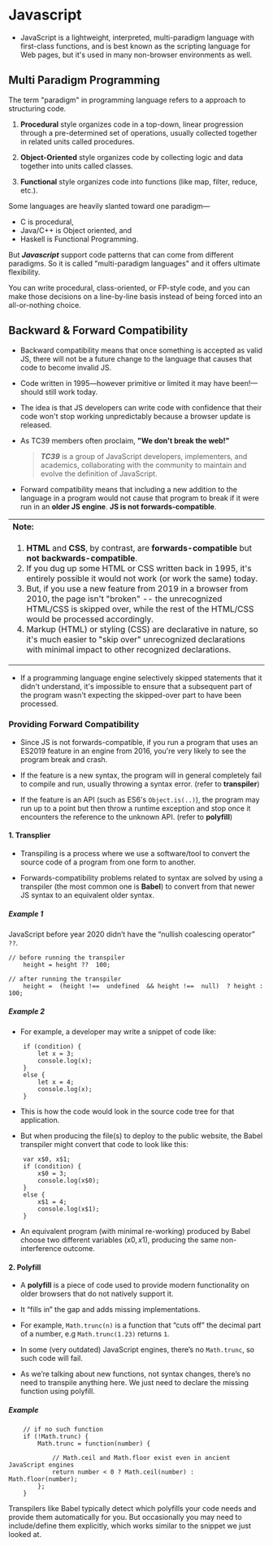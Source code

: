 # Javascript

- JavaScript is a lightweight, interpreted, multi-paradigm language with first-class functions, and is best known as the scripting language for Web pages, but it's used in many non-browser environments as well.

## Multi Paradigm Programming

The term "paradigm" in programming language refers to a approach to structuring code.

1. **Procedural** style organizes code in a top-down, linear progression through a pre-determined set of operations, usually collected together in related units called procedures.

2. **Object-Oriented** style organizes code by collecting logic and data together into units called classes.

3. **Functional** style organizes code into functions (like map, filter, reduce, etc.).

Some languages are heavily slanted toward one paradigm—

- C is procedural,
- Java/C++ is Object oriented, and
- Haskell is Functional Programming.

But **_Javascript_** support code patterns that can come from different paradigms. So it is called "multi-paradigm languages" and it offers ultimate flexibility.

You can write procedural, class-oriented, or FP-style code, and you can make those decisions on a line-by-line basis instead of being forced into an all-or-nothing choice.

## Backward & Forward Compatibility

- Backward compatibility means that once something is accepted as valid JS, there will not be a future change to the language that causes that code to become invalid JS.

- Code written in 1995—however primitive or limited it may have been!—should still work today.

- The idea is that JS developers can write code with confidence that their code won't stop working unpredictably because a browser update is released.

- As TC39 members often proclaim, **"We don't break the web!"**

  > **_TC39_** is a group of JavaScript developers, implementers, and academics, collaborating with the community to maintain and evolve the definition of JavaScript.

- Forward compatibility means that including a new addition to the language in a program would not cause that program to break if it were run in an **older JS engine**. **JS is not forwards-compatible**.

<table>
<tr>
<th align="left">Note:</th>
</tr>
<td>
<ol>
<li>
<b>HTML</b> and <b>CSS</b>, by contrast, are <b>forwards-compatible</b> but <b>not backwards-compatible</b>.
</li>
<li>
If you dug up some HTML or CSS written back in 1995, it's entirely possible it would not work (or work the same) today.
</li>
<li>
But, if you use a new feature from 2019 in a browser from 2010, the page isn't "broken" -- the unrecognized HTML/CSS is skipped over, while the rest of the HTML/CSS would be processed accordingly. 
</li>
<li>
Markup (HTML) or styling (CSS) are declarative in nature, so it's much easier to "skip over" unrecognized declarations with minimal impact to other recognized declarations.
</li>
</ol>
</td>
</table>

- If a programming language engine selectively skipped statements that it didn't understand, it's impossible to ensure that a subsequent part of the program wasn't expecting the skipped-over part to have been processed.

### Providing Forward Compatibility

- Since JS is not forwards-compatible, if you run a program that uses an ES2019 feature in an engine from 2016, you're very likely to see the program break and crash.

- If the feature is a new syntax, the program will in general completely fail to compile and run, usually throwing a syntax error. (refer to **transpiler**)

- If the feature is an API (such as ES6's `Object.is(..)`), the program may run up to a point but then throw a runtime exception and stop once it encounters the reference to the unknown API. (refer to **polyfill**)

#### 1. Transplier

- Transpiling is a process where we use a software/tool to convert the source code of a program from one form to another.

- Forwards-compatibility problems related to syntax are solved by using a transpiler (the most common one is **Babel**) to convert from that newer JS syntax to an equivalent older syntax.

##### Example 1

JavaScript before year 2020 didn’t have the “nullish coalescing operator” `??`.

```
// before running the transpiler
	height = height ??  100;

// after running the transpiler
	height =  (height !==  undefined  && height !==  null)  ? height :  100;
```

##### Example 2

- For example, a developer may write a snippet of code like:

```
	if (condition) {
	    let x = 3;
	    console.log(x);
	}
	else {
	    let x = 4;
	    console.log(x);
	}
```

- This is how the code would look in the source code tree for that application.

- But when producing the file(s) to deploy to the public website, the Babel transpiler might convert that code to look like this:

```
	var x$0, x$1;
	if (condition) {
	    x$0 = 3;
	    console.log(x$0);
	}
	else {
	    x$1 = 4;
	    console.log(x$1);
	}
```

- An equivalent program (with minimal re-working) produced by Babel choose two different variables (x$0, x$1), producing the same non-interference outcome.

#### 2. Polyfill

- A **polyfill** is a piece of code used to provide modern functionality on older browsers that do not natively support it.

- It “fills in” the gap and adds missing implementations.

- For example, `Math.trunc(n)` is a function that “cuts off” the decimal part of a number, e.g `Math.trunc(1.23)` returns `1`.

- In some (very outdated) JavaScript engines, there’s no `Math.trunc`, so such code will fail.

- As we’re talking about new functions, not syntax changes, there’s no need to transpile anything here. We just need to declare the missing function using polyfill.

##### Example

```
    // if no such function
    if (!Math.trunc) {
        Math.trunc = function(number) {

            // Math.ceil and Math.floor exist even in ancient JavaScript engines
            return number < 0 ? Math.ceil(number) : Math.floor(number);
        };
    }
```

Transpilers like Babel typically detect which polyfills your code needs and provide them automatically for you. But occasionally you may need to include/define them explicitly, which works similar to the snippet we just looked at.

